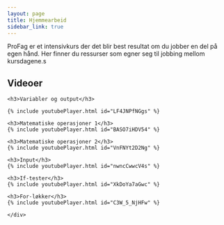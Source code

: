 ```yaml
---
layout: page
title: Hjemmearbeid
sidebar_link: true
---
```


ProFag er et intensivkurs der det blir best resultat om du jobber en del på egen hånd. Her finner du ressurser som egner seg til jobbing mellom kursdagene.s

<div class="card module-links col-centered">
    <div class="card-header">
        <h2>Videoer</h2>
    </div>
    <div class="card-body">

    <h3>Variabler og output</h3>

    {% include youtubePlayer.html id="LF4JNPfNGgs" %}

    <h3>Matematiske operasjoner 1</h3>
    {% include youtubePlayer.html id="BASO7iHDV54" %}

    <h3>Matematiske operasjoner 2</h3>
    {% include youtubePlayer.html id="VnFNYt2D2Ng" %}

    <h3>Input</h3>
    {% include youtubePlayer.html id="nwncCwwcV4s" %}

    <h3>If-tester</h3>
    {% include youtubePlayer.html id="XkDoYa7aGwc" %}

    <h3>For-løkker</h3>
    {% include youtubePlayer.html id="C3W_5_NjHFw" %}

    </div>
</div>